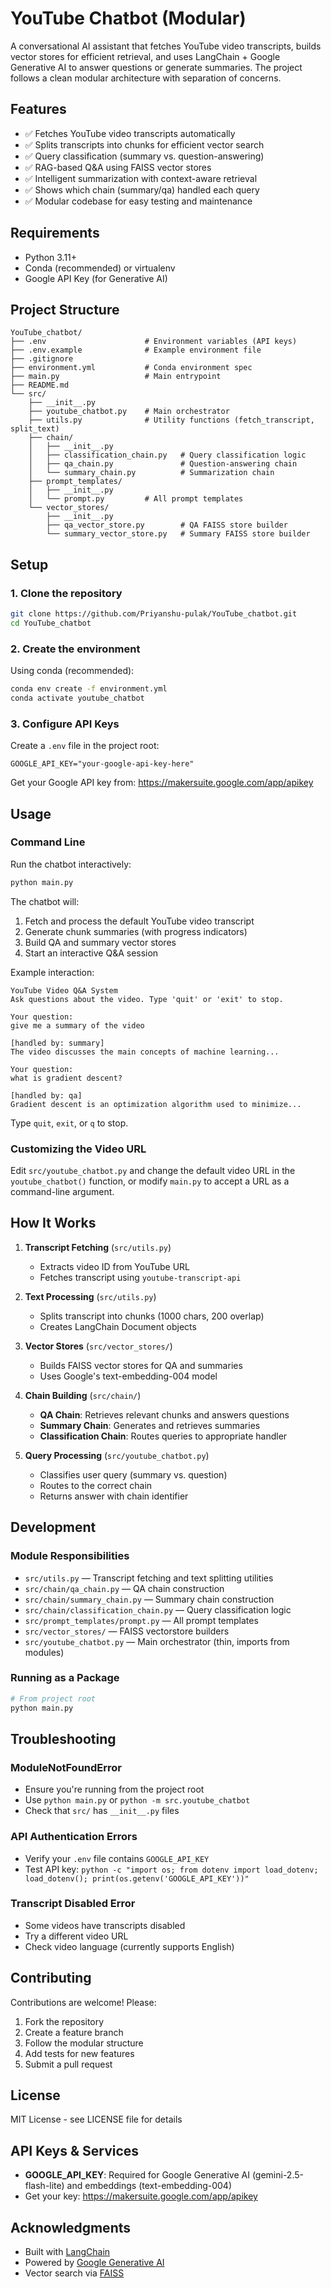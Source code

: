 # YouTube Chatbot (Modular)

A conversational AI assistant that fetches YouTube video transcripts, builds vector stores for efficient retrieval, and uses LangChain + Google Generative AI to answer questions or generate summaries. The project follows a clean modular architecture with separation of concerns.

## Features

- ✅ Fetches YouTube video transcripts automatically
- ✅ Splits transcripts into chunks for efficient vector search
- ✅ Query classification (summary vs. question-answering)
- ✅ RAG-based Q&A using FAISS vector stores
- ✅ Intelligent summarization with context-aware retrieval
- ✅ Shows which chain (summary/qa) handled each query
- ✅ Modular codebase for easy testing and maintenance

## Requirements

- Python 3.11+
- Conda (recommended) or virtualenv
- Google API Key (for Generative AI)

## Project Structure

```
YouTube_chatbot/
├── .env                      # Environment variables (API keys)
├── .env.example              # Example environment file
├── .gitignore
├── environment.yml           # Conda environment spec
├── main.py                   # Main entrypoint
├── README.md
└── src/
    ├── __init__.py
    ├── youtube_chatbot.py    # Main orchestrator
    ├── utils.py              # Utility functions (fetch_transcript, split_text)
    ├── chain/
    │   ├── __init__.py
    │   ├── classification_chain.py   # Query classification logic
    │   ├── qa_chain.py               # Question-answering chain
    │   └── summary_chain.py          # Summarization chain
    ├── prompt_templates/
    │   ├── __init__.py
    │   └── prompt.py         # All prompt templates
    └── vector_stores/
        ├── __init__.py
        ├── qa_vector_store.py        # QA FAISS store builder
        └── summary_vector_store.py   # Summary FAISS store builder
```

## Setup

### 1. Clone the repository

```bash
git clone https://github.com/Priyanshu-pulak/YouTube_chatbot.git
cd YouTube_chatbot
```

### 2. Create the environment

Using conda (recommended):

```bash
conda env create -f environment.yml
conda activate youtube_chatbot
```

### 3. Configure API Keys

Create a `.env` file in the project root:

```env
GOOGLE_API_KEY="your-google-api-key-here"
```

Get your Google API key from: https://makersuite.google.com/app/apikey

## Usage

### Command Line

Run the chatbot interactively:

```bash
python main.py
```

The chatbot will:

1. Fetch and process the default YouTube video transcript
2. Generate chunk summaries (with progress indicators)
3. Build QA and summary vector stores
4. Start an interactive Q&A session

Example interaction:

```
YouTube Video Q&A System
Ask questions about the video. Type 'quit' or 'exit' to stop.

Your question: 
give me a summary of the video

[handled by: summary]
The video discusses the main concepts of machine learning...

Your question:
what is gradient descent?

[handled by: qa]
Gradient descent is an optimization algorithm used to minimize...
```

Type `quit`, `exit`, or `q` to stop.

### Customizing the Video URL

Edit `src/youtube_chatbot.py` and change the default video URL in the `youtube_chatbot()` function, or modify `main.py` to accept a URL as a command-line argument.

## How It Works

1. **Transcript Fetching** (`src/utils.py`)

   - Extracts video ID from YouTube URL
   - Fetches transcript using `youtube-transcript-api`
2. **Text Processing** (`src/utils.py`)

   - Splits transcript into chunks (1000 chars, 200 overlap)
   - Creates LangChain Document objects
3. **Vector Stores** (`src/vector_stores/`)

   - Builds FAISS vector stores for QA and summaries
   - Uses Google's text-embedding-004 model
4. **Chain Building** (`src/chain/`)

   - **QA Chain**: Retrieves relevant chunks and answers questions
   - **Summary Chain**: Generates and retrieves summaries
   - **Classification Chain**: Routes queries to appropriate handler
5. **Query Processing** (`src/youtube_chatbot.py`)

   - Classifies user query (summary vs. question)
   - Routes to the correct chain
   - Returns answer with chain identifier

## Development

### Module Responsibilities

- `src/utils.py` — Transcript fetching and text splitting utilities
- `src/chain/qa_chain.py` — QA chain construction
- `src/chain/summary_chain.py` — Summary chain construction
- `src/chain/classification_chain.py` — Query classification logic
- `src/prompt_templates/prompt.py` — All prompt templates
- `src/vector_stores/` — FAISS vectorstore builders
- `src/youtube_chatbot.py` — Main orchestrator (thin, imports from modules)

### Running as a Package

```bash
# From project root
python main.py
```

## Troubleshooting

### ModuleNotFoundError

- Ensure you're running from the project root
- Use `python main.py` or `python -m src.youtube_chatbot`
- Check that `src/` has `__init__.py` files

### API Authentication Errors

- Verify your `.env` file contains `GOOGLE_API_KEY`
- Test API key: `python -c "import os; from dotenv import load_dotenv; load_dotenv(); print(os.getenv('GOOGLE_API_KEY'))"`

### Transcript Disabled Error

- Some videos have transcripts disabled
- Try a different video URL
- Check video language (currently supports English)

## Contributing

Contributions are welcome! Please:

1. Fork the repository
2. Create a feature branch
3. Follow the modular structure
4. Add tests for new features
5. Submit a pull request

## License

MIT License - see LICENSE file for details

## API Keys & Services

- **GOOGLE_API_KEY**: Required for Google Generative AI (gemini-2.5-flash-lite) and embeddings (text-embedding-004)
- Get your key: https://makersuite.google.com/app/apikey

## Acknowledgments

- Built with [LangChain](https://www.langchain.com/)
- Powered by [Google Generative AI](https://ai.google.dev/)
- Vector search via [FAISS](https://github.com/facebookresearch/faiss)
